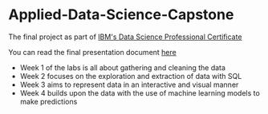# Applied-Data-Science-Capstone
The final project as part of [IBM's Data Science Professional Certificate](https://www.coursera.org/professional-certificates/ibm-data-science)

You can read the final presentation document [here](https://github.com/TheCanadianShield/Applied-Data-Science-Capstone/blob/main/IBM%20Applied%20Data%20Science%20Capstone%20Presentation%20Thibault%20De%20La%20Selle.pdf)


- Week 1 of the labs is all about gathering and cleaning the data
- Week 2 focuses on the exploration and extraction of data with SQL
- Week 3 aims to represent data in an interactive and visual manner
- Week 4 builds upon the data with the use of machine learning models to make predictions
